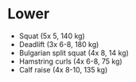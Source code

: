 # Lower
* Squat (5x 5, 140 kg)
* Deadlift (3x 6-8, 180 kg)
* Bulgarian split squat (4x 8, 14 kg)
* Hamstring curls (4x 6-8, 75 kg)
* Calf raise (4x 8-10, 135 kg)
